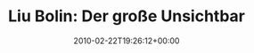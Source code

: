 ---
retweeted: false
source: <a href="http://www.apparentsoft.com/socialite" rel="nofollow">Socialite.app</a>
entities:
  hashtags: []
  symbols: []
  user_mentions:
  - name: kwerfeldein
    screen_name: kwerfeldein
    indices:
    - '59'
    - '71'
    id_str: '428633'
    id: '428633'
  urls: []
display_text_range:
- '0'
- '72'
favorite_count: '0'
id_str: '9489432008'
truncated: false
retweet_count: '0'
id: '9489432008'
created_at: Mon Feb 22 19:26:12 +0000 2010
favorited: false
full_text: 'Liu Bolin: Der große Unsichtbare - http://is.gd/8WT2g (via [@kwerfeldein](https://twitter.com/kwerfeldein))'
lang: de
tags:
- pesos:twitter
date: '2010-02-22T19:26:12+00:00'
src: https://twitter.com/bascht/status/9489432008
original_url: https://twitter.com/bascht/status/9489432008
type: twitter_tweet
text: 'Liu Bolin: Der große Unsichtbare - http://is.gd/8WT2g (via [@kwerfeldein](https://twitter.com/kwerfeldein))'
title: 'Liu Bolin: Der große Unsichtbar'

---